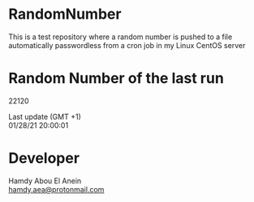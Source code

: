 # RandomNumber    
This is a test repository where a random number is pushed to a file automatically passwordless from a cron job in my Linux CentOS server    
# Random Number of the last run   
22120
      
Last update (GMT +1)    
01/28/21 20:00:01
# Developer    
Hamdy Abou El Anein   
hamdy.aea@protonmail.com
